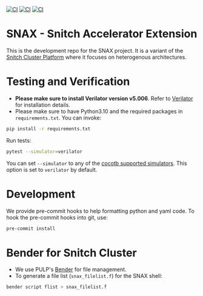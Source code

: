 [![CI](https://github.com/KULeuven-MICAS/snax-dev/actions/workflows/ci.yml/badge.svg)](https://github.com/KULeuven-MICAS/snax-dev/actions/workflows/ci.yml)
[![CI](https://github.com/KULeuven-MICAS/snax-dev/actions/workflows/code-formatting.yml/badge.svg)](https://github.com/KULeuven-MICAS/snax-dev/actions/workflows/code-formatting.yml)
[![CI](https://github.com/KULeuven-MICAS/snax-dev/actions/workflows/pyright.yml/badge.svg)](https://github.com/KULeuven-MICAS/snax-dev/actions/workflows/pyright.yml)

#  SNAX - Snitch Accelerator Extension

This is the development repo for the SNAX project. It is a variant of the [Snitch Cluster Platform](https://github.com/pulp-platform/snitch_cluster) where it focuses on heterogenous architectures. 

# Testing and Verification
* **Please make sure to install Verilator version v5.006**. Refer to [Verilator](https://verilator.org/guide/latest/install.html) for installation details.
* Please make sure to have Python3.10 and the required packages in `requirements.txt`. You can invoke:

```bash
pip install -r requirements.txt
```
Run tests:
```bash
pytest --simulator=verilator
```
You can set `--simulator` to any of the [cocotb supported simulators](https://docs.cocotb.org/en/stable/simulator_support.html).
This option is set to `verilator` by default.

# Development
We provide pre-commit hooks to help formatting python and yaml code.
To hook the pre-commit hooks into git, use:
```bash
pre-commit install
```
# Bender for Snitch Cluster
* We use PULP's [Bender](https://github.com/pulp-platform/bender) for file management.
* To generate a file list (`snax_filelist.f`) for the SNAX shell:

```bash
bender script flist > snax_filelist.f
```

